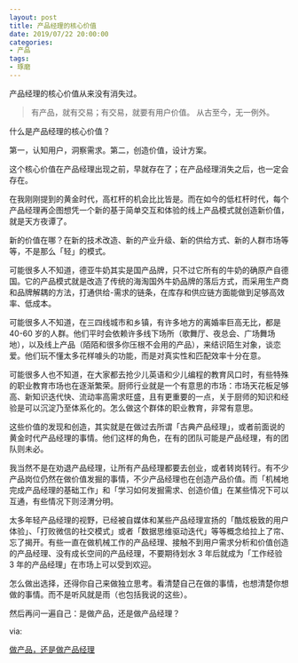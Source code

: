```yaml
---
layout: post
title: 产品经理的核心价值
date: 2019/07/22 20:00:00
categories:
- 产品
tags:
- 琢磨
---
```


产品经理的核心价值从来没有消失过。

> 有产品，就有交易；有交易，就要有用户价值。
从古至今，无一例外。

什么是产品经理的核心价值？

第一，认知用户，洞察需求。第二，创造价值，设计方案。

这个核心价值在产品经理出现之前，早就存在了；在产品经理消失之后，也一定会存在。

在我刚刚提到的黄金时代，高杠杆的机会比比皆是。而在如今的低杠杆时代，每个产品经理再企图想凭一个新的基于简单交互和体验的线上产品模式就创造新价值，就是天方夜谭了。

新的价值在哪？在新的技术改造、新的产业升级、新的供给方式、新的人群市场等等，不是那么「轻」的模式。

可能很多人不知道，德亚牛奶其实是国产品牌，只不过它所有的牛奶的确原产自德国。它的产品模式就是改造了传统的海淘国外牛奶品牌的落后方式，而采用生产商和品牌解耦的方法，打通供给-需求的链条，在库存和供应链方面能做到足够高效率、低成本。

可能很多人不知道，在三四线城市和乡镇，有许多地方的离婚率巨高无比，都是 40-60 岁的人群。他们平时会依赖许多线下场所（歌舞厅、夜总会、广场舞场地），以及线上产品（陌陌和很多你压根不会用的产品），来结识陌生对象，谈恋爱。他们玩不懂太多花样噱头的功能，而是对真实性和匹配效率十分在意。

可能很多人也不知道，在大家都去抢少儿英语和少儿编程的教育风口时，有些特殊的职业教育市场也在逐渐繁荣。厨师行业就是一个有意思的市场：市场天花板足够高、新知识迭代快、流动率高需求旺盛，且有更重要的一点，关于厨师的知识和经验是可以沉淀乃至体系化的。怎么做这个群体的职业教育，非常有意思。

这些价值的发现和创造，其实就是在做过去所谓「古典产品经理」，或者前面说的黄金时代产品经理的事情。他们这样的角色，在有的团队可能是产品经理，有的团队则未必。

我当然不是在劝退产品经理，让所有产品经理都要去创业，或者转岗转行。有不少产品岗位仍然在做价值发掘的事情，不少产品经理也在创造产品价值。而「机械地完成产品经理的基础工作」和「学习如何发掘需求、创造价值」在某些情况下可以互通，有些情况下则泾渭分明。

太多年轻产品经理的视野，已经被自媒体和某些产品经理宣扬的「酷炫极致的用户体验」、「打败微信的社交模式」或者「数据思维驱动迭代」等等概念给拉上了帘、忘了揭开。有些一直在做机械工作的产品经理、接触不到用户需求分析和价值创造的产品经理、没有成长空间的产品经理，不要期待划水 3 年后就成为「工作经验 3 年的产品经理」在市场上可以受到欢迎。

怎么做出选择，还得你自己来做独立思考。看清楚自己在做的事情，也想清楚你想做的事情。而不是听风就是雨（也包括我说的这些）。

然后再问一遍自己：是做产品，还是做产品经理？

via:

[做产品，还是做产品经理](https://mp.weixin.qq.com/s/jOd7dQwSe46IA54vQa2H0A)